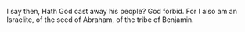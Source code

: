 I say then, Hath God cast away his people? God forbid. For I also am an Israelite, of the seed of Abraham, of the tribe of Benjamin.
